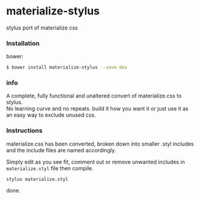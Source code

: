 # materialize-stylus
stylus port of materialize css

### Installation

bower:
```sh
$ bower install materialize-stylus --save-dev
```

### info
A complete, fully functional and unaltered convert of materialize.css to stylus.  
No learning curve and no repeats. build it how you want it or just use it as an easy way to exclude unused css.

### Instructions
materialize.css has been converted, broken down into smaller .styl includes and the include files are named accordingly.

Simply edit as you see fit, comment out or remove unwanted includes in `materialize.styl` file then compile.

````
stylus materialize.styl 
````

done.
